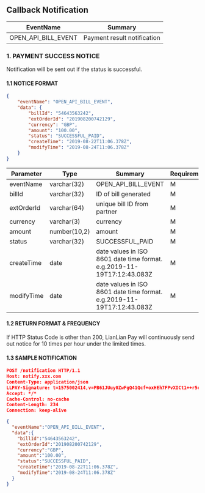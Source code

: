 ## Callback Notification 

EventName |Summary|
---------|----------|
| OPEN_API_BILL_EVENT | Payment result notification  |

### 1. PAYMENT SUCCESS NOTICE 

Notification will be sent out if the status is successful. 

#### 1.1 NOTICE FORMAT

```json
{
	"eventName": "OPEN_API_BILL_EVENT",
	"data": {
		"billId": "54643563242",
		"extOrderId": "201908200742129",
		"currency": "GBP",
		"amount": "100.00",
		"status": "SUCCESSFUL_PAID",
		"createTime": "2019-08-22T11:06.378Z",
		"modifyTime": "2019-08-24T11:06.378Z"
	}
}
```

|Parameter | Type | Summary | Requirement|
---------|----------|---------|---------|
| eventName | varchar(32) | OPEN_API_BILL_EVENT|M|
| billId | varchar(32) |ID of bill generated |M|
| extOrderId | varchar(64) |unique bill ID from partner |M|
| currency | varchar(3) |currency |M|
| amount | number(10,2) |amount |M|
| status| varchar(32)| SUCCESSFUL_PAID|M|
|createTime|date|date values in ISO 8601 date time format. <br>e.g.2019-11-19T17:12:43.083Z|M|
|modifyTime|date|date values in ISO 8601 date time format. <br>e.g.2019-11-19T17:12:43.083Z|M|

#### 1.2 RETURN FORMAT & FREQUENCY
If HTTP Status Code is other than 200, LianLian Pay will continuously send out notice for 10 times per hour under the limited times.

#### 1.3 SAMPLE NOTIFICATION
```json
POST /notification HTTP/1.1
Host: notify.xxx.com
Content-Type: application/json
LLPAY-Signature: t=1575002414,v=PB61JUuy0ZwFgQ41Qcf+oxHEh7FPvXICt1++r5eYowDIq4h00y3mTyQ3huNHJqXP4Bzv8otSq3e8+mhFvlaAouvFuGWvo6mX0pWLs1yfXaDN7/TSvUXmYSJlPI8UGj5ga0W0Nw2Q5rjUq+ari+naCLBje4HHhi8a6EZyn688EBfUXy6K8D8ATBrcnjbJ2FK0QDOQwZ0aPcZGMLD6zmHnB/TYZI9PXL81smuzIu6VFqy6DdDzWRNzy3R559djdOH8pr96yk8jJioqIcYdj91QurefMFmpb6tFLQuEZJ6sg/O+jHSJyse6/12MBhfA9SxdIwzXs86wClYACEzLbs36pw==
Accept: */*
Cache-Control: no-cache
Content-Length: 234
Connection: keep-alive

{
  "eventName":"OPEN_API_BILL_EVENT",
  "data":{
    "billId":"54643563242",
    "extOrderId":"201908200742129",
    "currency":"GBP",
    "amount":"100.00",
    "status":"SUCCESSFUL_PAID",
    "createTime":"2019-08-22T11:06.378Z",
    "modifyTime":"2019-08-24T11:06.378Z"
  }
}
```
